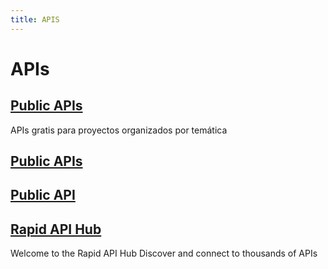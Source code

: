 ```yaml
---
title: APIS
---
```



# APIs

## [Public APIs](https://github.com/public-apis/public-apis)

APIs gratis para proyectos organizados por temática

## [Public APIs](https://publicapis.dev/)

## [Public API](https://publicapi.dev/)

## [Rapid API Hub](https://rapidapi.com/hub)

Welcome to the Rapid API Hub
Discover and connect to thousands of APIs
